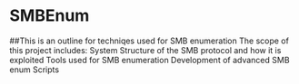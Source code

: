 # SMBEnum
##This is an outline for techniqes used for SMB enumeration
The scope of this project includes:
  System Structure of the SMB protocol and how it is exploited
  Tools used for SMB enumeration
  Development of advanced SMB enum Scripts
